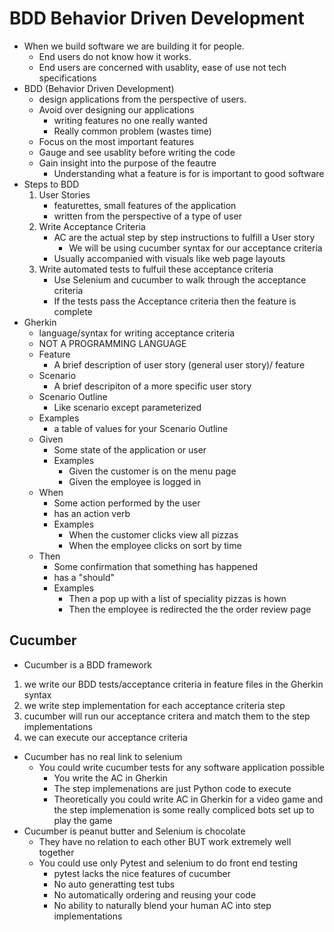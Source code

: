 # BDD Behavior Driven Development
- When we build software we are building it for people.
    - End users do not know how it works.
    - End users are concerned with usablity, ease of use not tech specifications
- BDD (Behavior Driven Development)
    - design applications from the perspective of users.
    - Avoid over designing our applications
        - writing features no one really wanted
        - Really common problem (wastes time)
    - Focus on the most important features
    - Gauge and see usablity before writing the code
    - Gain insight into the purpose of the feautre
        - Understanding what a feature is for is important to good software
- Steps to BDD
    1. User Stories
        - featurettes, small features of the application 
        - written from the perspective of a type of user
    2. Write Acceptance Criteria
        - AC are the actual step by step instructions to fulfill a User story
            - We will be using cucumber syntax for our acceptance criteria
        - Usually accompanied with visuals like web page layouts
    3. Write automated tests to fulfuil these acceptance criteria
        - Use Selenium and cucumber to walk through the acceptance criteria
        - If the tests pass the Acceptance criteria then the feature is complete
- Gherkin 
    - language/syntax for writing acceptance criteria
    - NOT A PROGRAMMING LANGUAGE
    - Feature
        - A brief description of user story (general user story)/ feature
    - Scenario
        - A brief descripiton of a more specific user story
    - Scenario Outline
        - Like scenario except parameterized
    - Examples
        - a table of values for your Scenario Outline
    - Given
        - Some state of the application or user
        - Examples
            - Given the customer is on the menu page
            - Given the employee is logged in
    - When 
        - Some action performed by the user
        - has an action verb
        - Examples
            - When the customer clicks view all pizzas
            - When the employee clicks on sort by time
    - Then
        - Some confirmation that something has happened
        - has a "should"
        - Examples
            - Then a pop up with a list of speciality pizzas is hown
            - Then the employee is redirected the the order review page
    

## Cucumber
- Cucumber is a BDD framework
1. we write our BDD tests/acceptance criteria in feature files in the Gherkin syntax
2. we write step implementation for each acceptance criteria step
3. cucumber will run our acceptance critera and match them to the step implementations
4. we can execute our acceptance criteria
- Cucumber has no real link to selenium
    - You could write cucumber tests for any software application possible
        - You write the AC in Gherkin
        - The step implemenations are just Python code to execute
        - Theoretically you could write AC in Gherkin for a video game and the step implemenation is some really compliced bots set up to play the game
- Cucumber is peanut butter and Selenium is chocolate
    - They have no relation to each other BUT work extremely well together
    - You could use only Pytest and selenium to do front end testing
        - pytest lacks the nice features of cucumber
        - No auto generatting test tubs
        - No automatically ordering and reusing your code
        - No ability to naturally blend your human AC into step implementations
